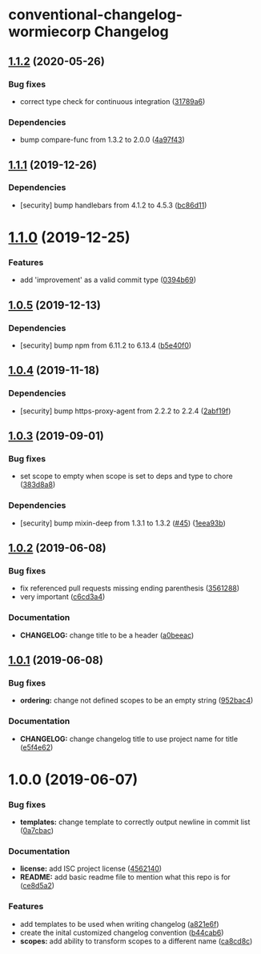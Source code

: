 # conventional-changelog-wormiecorp Changelog

## [1.1.2](https://github.com/WormieCorp/conventional-changelog-wormiecorp/compare/v1.1.1...v1.1.2) (2020-05-26)


### Bug fixes

* correct type check for continuous integration ([31789a6](https://github.com/WormieCorp/conventional-changelog-wormiecorp/commit/31789a6))


### Dependencies

* bump compare-func from 1.3.2 to 2.0.0 ([4a97f43](https://github.com/WormieCorp/conventional-changelog-wormiecorp/commit/4a97f43))

## [1.1.1](https://github.com/WormieCorp/conventional-changelog-wormiecorp/compare/v1.1.0...v1.1.1) (2019-12-26)


### Dependencies

* [security] bump handlebars from 4.1.2 to 4.5.3 ([bc86d11](https://github.com/WormieCorp/conventional-changelog-wormiecorp/commit/bc86d11))

# [1.1.0](https://github.com/WormieCorp/conventional-changelog-wormiecorp/compare/v1.0.5...v1.1.0) (2019-12-25)


### Features

* add 'improvement' as a valid commit type ([0394b69](https://github.com/WormieCorp/conventional-changelog-wormiecorp/commit/0394b69))

## [1.0.5](https://github.com/WormieCorp/conventional-changelog-wormiecorp/compare/v1.0.4...v1.0.5) (2019-12-13)


### Dependencies

* [security] bump npm from 6.11.2 to 6.13.4 ([b5e40f0](https://github.com/WormieCorp/conventional-changelog-wormiecorp/commit/b5e40f0))

## [1.0.4](https://github.com/WormieCorp/conventional-changelog-wormiecorp/compare/v1.0.3...v1.0.4) (2019-11-18)


### Dependencies

* [security] bump https-proxy-agent from 2.2.2 to 2.2.4 ([2abf19f](https://github.com/WormieCorp/conventional-changelog-wormiecorp/commit/2abf19f))

## [1.0.3](https://github.com/WormieCorp/conventional-changelog-wormiecorp/compare/v1.0.2...v1.0.3) (2019-09-01)


### Bug fixes

* set scope to empty when scope is set to deps and type to chore ([383d8a8](https://github.com/WormieCorp/conventional-changelog-wormiecorp/commit/383d8a8))


### Dependencies

* [security] bump mixin-deep from 1.3.1 to 1.3.2 ([#45](https://github.com/WormieCorp/conventional-changelog-wormiecorp/issues//45)) ([1eea93b](https://github.com/WormieCorp/conventional-changelog-wormiecorp/commit/1eea93b))

## [1.0.2](https://github.com/WormieCorp/conventional-changelog-wormiecorp/compare/v1.0.1...v1.0.2) (2019-06-08)


### Bug fixes

* fix referenced pull requests missing ending parenthesis ([3561288](https://github.com/WormieCorp/conventional-changelog-wormiecorp/commit/3561288))
* very important ([c6cd3a4](https://github.com/WormieCorp/conventional-changelog-wormiecorp/commit/c6cd3a4))


### Documentation

* **CHANGELOG:** change title to be a header ([a0beeac](https://github.com/WormieCorp/conventional-changelog-wormiecorp/commit/a0beeac))

## [1.0.1](https://github.com/WormieCorp/conventional-changelog-wormiecorp/compare/v1.0.0...v1.0.1) (2019-06-08)


### Bug fixes

* **ordering:** change not defined scopes to be an empty string ([952bac4](https://github.com/WormieCorp/conventional-changelog-wormiecorp/commit/952bac4))


### Documentation

* **CHANGELOG:** change changelog title to use project name for title ([e5f4e62](https://github.com/WormieCorp/conventional-changelog-wormiecorp/commit/e5f4e62))

# 1.0.0 (2019-06-07)


### Bug fixes

* **templates:** change template to correctly output newline in commit list ([0a7cbac](https://github.com/WormieCorp/conventional-changelog-wormiecorp/commit/0a7cbac))


### Documentation

* **license:** add ISC project license ([4562140](https://github.com/WormieCorp/conventional-changelog-wormiecorp/commit/4562140))
* **README:** add basic readme file to mention what this repo is for ([ce8d5a2](https://github.com/WormieCorp/conventional-changelog-wormiecorp/commit/ce8d5a2))


### Features

* add templates to be used when writing changelog ([a821e6f](https://github.com/WormieCorp/conventional-changelog-wormiecorp/commit/a821e6f))
* create the inital customized changelog convention ([b44cab6](https://github.com/WormieCorp/conventional-changelog-wormiecorp/commit/b44cab6))
* **scopes:** add ability to transform scopes to a different name ([ca8cd8c](https://github.com/WormieCorp/conventional-changelog-wormiecorp/commit/ca8cd8c))
